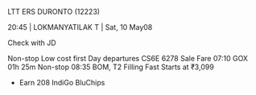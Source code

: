 LTT ERS DURONTO (12223)

20:45 | LOKMANYATILAK T | Sat, 10 May08

Check with JD


Non-stop
Low cost first
Day departures
CS6E 6278
Sale Fare
07:10
GOX
01h 25m
Non-stop
08:35
BOM, T2
Filling Fast
Starts at
₹3,099
+ Earn 208 IndiGo BluChips
